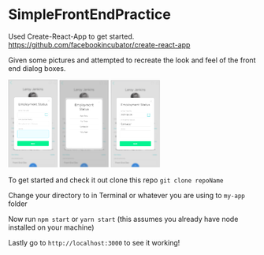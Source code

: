 # SimpleFrontEndPractice
Used Create-React-App to get started. https://github.com/facebookincubator/create-react-app

Given some pictures and attempted to recreate the look and feel of the front end dialog boxes.
<div>
<img src="Example1.png" width="100">
<img src="Example2.png" width="100">
<img src="Example3.png" width="100">
</div>

To get started and check it out clone this repo
`git clone repoName`

Change your directory to in Terminal or whatever you are using to `my-app` folder

Now run `npm start` or `yarn start` (this assumes you already have node installed on your machine)

Lastly go to `http://localhost:3000` to see it working!

